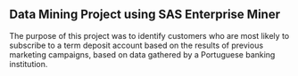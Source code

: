 ## Data Mining Project using SAS Enterprise Miner 

The purpose of this project was to identify customers who are most likely to subscribe to a term deposit account based on the results of previous marketing campaigns, based on data gathered by a Portuguese banking institution.
